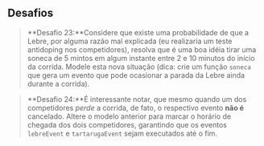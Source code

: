 ## Desafios
>**Desafio 23:**Considere que existe uma probabilidade de que a Lebre, por alguma razão mal explicada (eu realizaria um teste antidoping nos competidores), resolva que é uma boa idéia tirar uma soneca de 5 mintos em algum instante entre 2 e 10 minutos do início da corrida. Modele esta nova situação (dica: crie um função `soneca` que gera um evento que pode ocasionar a parada da Lebre ainda durante a corrida).

>**Desafio 24:**É interessante notar, que mesmo quando um dos competidores *perde* a corrida, de fato, o respectivo evento **não é** cancelado. Altere o modelo anterior para marcar o horário de chegada dos dois competidores, garantindo que os eventos `lebreEvent` e `tartarugaEvent` sejam executados até o fim.
